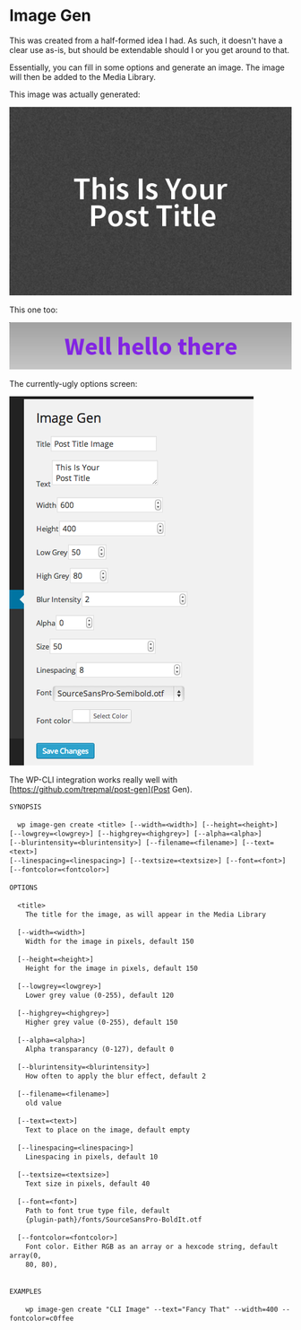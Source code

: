 Image Gen
=========

This was created from a half-formed idea I had. As such, it doesn't have a clear use as-is, but should be extendable should I or you get around to that.

Essentially, you can fill in some options and generate an image. The image will then be added to the Media Library.

This image was actually generated:

![actual generated image](example-1.png)

This one too:

![actual generated image](example-2.png)

The currently-ugly options screen:

![options, yes they're ugly](options.png)

The WP-CLI integration works really well with [https://github.com/trepmal/post-gen](Post Gen).

```
SYNOPSIS

  wp image-gen create <title> [--width=<width>] [--height=<height>]
[--lowgrey=<lowgrey>] [--highgrey=<highgrey>] [--alpha=<alpha>]
[--blurintensity=<blurintensity>] [--filename=<filename>] [--text=<text>]
[--linespacing=<linespacing>] [--textsize=<textsize>] [--font=<font>]
[--fontcolor=<fontcolor>]

OPTIONS

  <title>
    The title for the image, as will appear in the Media Library

  [--width=<width>]
    Width for the image in pixels, default 150

  [--height=<height>]
    Height for the image in pixels, default 150

  [--lowgrey=<lowgrey>]
    Lower grey value (0-255), default 120

  [--highgrey=<highgrey>]
    Higher grey value (0-255), default 150

  [--alpha=<alpha>]
    Alpha transparancy (0-127), default 0

  [--blurintensity=<blurintensity>]
    How often to apply the blur effect, default 2

  [--filename=<filename>]
    old value

  [--text=<text>]
    Text to place on the image, default empty

  [--linespacing=<linespacing>]
    Linespacing in pixels, default 10

  [--textsize=<textsize>]
    Text size in pixels, default 40

  [--font=<font>]
    Path to font true type file, default
    {plugin-path}/fonts/SourceSansPro-BoldIt.otf

  [--fontcolor=<fontcolor>]
    Font color. Either RGB as an array or a hexcode string, default array(0,
    80, 80),


EXAMPLES

    wp image-gen create "CLI Image" --text="Fancy That" --width=400 --fontcolor=c0ffee
```